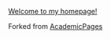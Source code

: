 [Welcome to my homepage!](https://mrsandeshbhat.github.io/)

Forked from [AcademicPages](academicpages/academicpages.github.io)